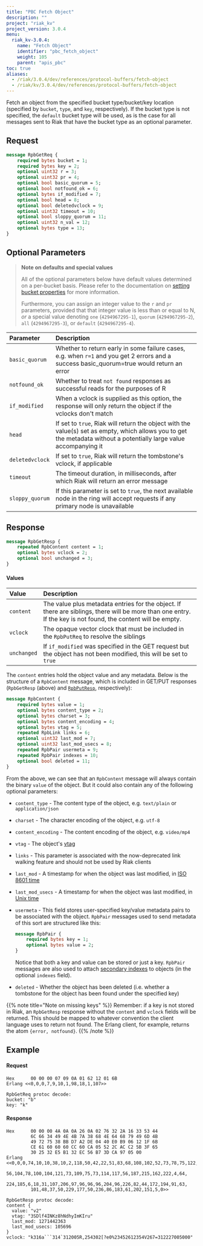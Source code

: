```yaml
---
title: "PBC Fetch Object"
description: ""
project: "riak_kv"
project_version: 3.0.4
menu:
  riak_kv-3.0.4:
    name: "Fetch Object"
    identifier: "pbc_fetch_object"
    weight: 105
    parent: "apis_pbc"
toc: true
aliases:
  - /riak/3.0.4/dev/references/protocol-buffers/fetch-object
  - /riak/kv/3.0.4/dev/references/protocol-buffers/fetch-object
---
```


Fetch an object from the specified bucket type/bucket/key location
(specified by `bucket`, `type`, and `key`, respectively). If the bucket
type is not specified, the `default` bucket type will be used, as is the
case for all messages sent to Riak that have the bucket type as an
optional parameter.

## Request

```protobuf
message RpbGetReq {
    required bytes bucket = 1;
    required bytes key = 2;
    optional uint32 r = 3;
    optional uint32 pr = 4;
    optional bool basic_quorum = 5;
    optional bool notfound_ok = 6;
    optional bytes if_modified = 7;
    optional bool head = 8;
    optional bool deletedvclock = 9;
    optional uint32 timeout = 10;
    optional bool sloppy_quorum = 11;
    optional uint32 n_val = 12;
    optional bytes type = 13;
}
```


## Optional Parameters

> **Note on defaults and special values**
>
> All of the optional parameters below have default values determined on a
per-bucket basis. Please refer to the documentation on [setting bucket properties]({{<baseurl>}}riak/kv/3.0.4/developing/api/protocol-buffers/set-bucket-props) for more information.
>
> Furthermore, you can assign an integer value to the `r` and
`pr` parameters, provided that that integer value is less than or
equal to N, <em>or</em> a special value denoting `one`
(`4294967295-1`), `quorum` (`4294967295-2`),
`all` (`4294967295-3`), or `default`
(`4294967295-4`).

Parameter | Description |
:---------|:------------|
`basic_quorum` | Whether to return early in some failure cases, e.g. when `r=1` and you get 2 errors and a success basic_quorum=true would return an error
`notfound_ok` | Whether to treat `not found` responses as successful reads for the purposes of R
`if_modified` | When a vclock is supplied as this option, the response will only return the object if the vclocks don't match
`head` | If set to `true`, Riak will return the object with the value(s) set as empty, which allows you to get the metadata without a potentially large value accompanying it
`deletedvclock` | If set to `true`, Riak will return the tombstone's vclock, if applicable
`timeout` | The timeout duration, in milliseconds, after which Riak will return an error message
`sloppy_quorum` | If this parameter is set to `true`, the next available node in the ring will accept requests if any primary node is unavailable

## Response

```protobuf
message RpbGetResp {
    repeated RpbContent content = 1;
    optional bytes vclock = 2;
    optional bool unchanged = 3;
}
```

#### Values

Value | Description
:-----|:-----------
`content` | The value plus metadata entries for the object. If there are siblings, there will be more than one entry. If the key is not found, the content will be empty.
`vclock` | The opaque vector clock that must be included in the `RpbPutReq` to resolve the siblings
`unchanged` | If `if_modified` was specified in the GET request but the object has not been modified, this will be set to `true`

The <code>content</code> entries hold the object value and any metadata.
Below is the structure of a <code>RpbContent</code> message, which is
included in GET/PUT responses (`RpbGetResp` (above) and
[`RpbPutResp`]({{<baseurl>}}riak/kv/3.0.4/developing/api/protocol-buffers/store-object), respectively):

```protobuf
message RpbContent {
    required bytes value = 1;
    optional bytes content_type = 2;
    optional bytes charset = 3;
    optional bytes content_encoding = 4;
    optional bytes vtag = 5;
    repeated RpbLink links = 6;
    optional uint32 last_mod = 7;
    optional uint32 last_mod_usecs = 8;
    repeated RpbPair usermeta = 9;
    repeated RpbPair indexes = 10;
    optional bool deleted = 11;
}
```

From the above, we can see that an `RpbContent` message will always
contain the binary `value` of the object. But it could also contain any
of the following optional parameters:

* `content_type` - The content type of the object, e.g. `text/plain`
  or `application/json`
* `charset` - The character encoding of the object, e.g. `utf-8`
* `content_encoding` - The content encoding of the object, e.g.
  `video/mp4`
* `vtag` - The object's [vtag]({{<baseurl>}}riak/kv/3.0.4/learn/glossary/#vector-clock)
* `links` - This parameter is associated with the now-deprecated link
  walking feature and should not be used by Riak clients
* `last_mod` - A timestamp for when the object was last modified, in
  [ISO 8601 time](http://en.wikipedia.org/wiki/ISO_8601)
* `last_mod_usecs` - A timestamp for when the object was last modified,
  in [Unix time](http://en.wikipedia.org/wiki/Unix_time)
* `usermeta` - This field stores user-specified key/value metadata
  pairs to be associated with the object. `RpbPair` messages used to
  send metadata of this sort are structured like this:

    ```protobuf
    message RpbPair {
        required bytes key = 1;
        optional bytes value = 2;
    }
    ```
    Notice that both a key and value can be stored or just a key.
    `RpbPair` messages are also used to attach [secondary indexes]({{<baseurl>}}riak/kv/3.0.4/developing/usage/secondary-indexes) to objects (in the optional
    `indexes` field).
* `deleted` - Whether the object has been deleted (i.e. whether a
  tombstone for the object has been found under the specified key)

{{% note title="Note on missing keys" %}}
Remember: if a key is not stored in Riak, an `RpbGetResp` response without the
`content` and `vclock` fields will be returned. This should be mapped to
whatever convention the client language uses to return not found. The Erlang
client, for example, returns the atom `{error, notfound}`.
{{% /note %}}

## Example

#### Request

```
Hex      00 00 00 07 09 0A 01 62 12 01 6B
Erlang <<0,0,0,7,9,10,1,98,18,1,107>>

RpbGetReq protoc decode:
bucket: "b"
key: "k"
```

#### Response

```
Hex      00 00 00 4A 0A 0A 26 0A 02 76 32 2A 16 33 53 44
         6C 66 34 49 4E 4B 7A 38 68 4E 64 68 79 49 6D 4B
         49 72 75 38 BB D7 A2 DE 04 40 E0 B9 06 12 1F 6B
         CE 61 60 60 60 CC 60 CA 05 52 2C AC C2 5B 3F 65
         30 25 32 E5 B1 32 EC 56 B7 3D CA 97 05 00
Erlang <<0,0,0,74,10,10,38,10,2,118,50,42,22,51,83,68,108,102,52,73,78,75,122,
         56,104,78,100,104,121,73,109,75,73,114,117,56,187,215,162,222,4,64,
         224,185,6,18,31,107,206,97,96,96,96,204,96,226,82,44,172,194,91,63,
         101,48,37,50,229,177,50,236,86,183,61,202,151,5,0>>

RpbGetResp protoc decode:
content {
  value: "v2"
  vtag: "3SDlf4INKz8hNdhyImKIru"
  last_mod: 1271442363
  last_mod_usecs: 105696
}
vclock: "k316a```314`312005R,254302[?e0%23452612354V267=312227005000"
```




